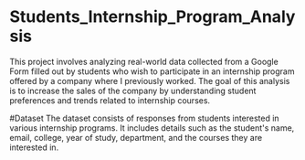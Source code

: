 # Students_Internship_Program_Analysis

This project involves analyzing real-world data collected from a Google Form filled out by students who wish to participate in an internship program offered by a company where I previously worked. The goal of this analysis is to increase the sales of the company by understanding student preferences and trends related to internship courses.

#Dataset
The dataset consists of responses from students interested in various internship programs. It includes details such as the student's name, email, college, year of study, department, and the courses they are interested in.

